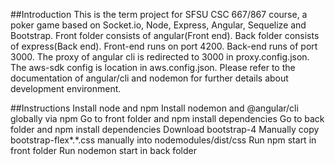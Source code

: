 ##Introduction
This is the term project for SFSU CSC 667/867 course, a poker game based on Socket.io, Node, Express, Angular, Sequelize and Bootstrap.
Front folder consists of angular(Front end).
Back folder consists of express(Back end).
Front-end runs on port 4200.
Back-end runs of port 3000.
The proxy of angular cli is redirected to 3000 in proxy.config.json.
The aws-sdk config is location in aws.config.json.
Please refer to the documentation of angular/cli and nodemon for further details about development environment.

##Instructions
Install node and npm
Install nodemon and @angular/cli globally via npm
Go to front folder and npm install dependencies
Go to back folder and npm install dependencies
Download bootstrap-4
Manually copy bootstrap-flex*.*.css manually into nodemodules/dist/css
Run npm start in front folder
Run nodemon start in back folder
